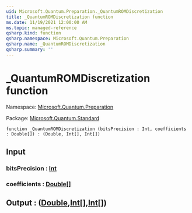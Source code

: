 ```yaml
---
uid: Microsoft.Quantum.Preparation._QuantumROMDiscretization
title: _QuantumROMDiscretization function
ms.date: 11/19/2021 12:00:00 AM
ms.topic: managed-reference
qsharp.kind: function
qsharp.namespace: Microsoft.Quantum.Preparation
qsharp.name: _QuantumROMDiscretization
qsharp.summary: ''
---
```


# _QuantumROMDiscretization function

Namespace: [Microsoft.Quantum.Preparation](xref:Microsoft.Quantum.Preparation)

Package: [Microsoft.Quantum.Standard](https://nuget.org/packages/Microsoft.Quantum.Standard)




```qsharp
function _QuantumROMDiscretization (bitsPrecision : Int, coefficients : Double[]) : (Double, Int[], Int[])
```


## Input

### bitsPrecision : [Int](xref:microsoft.quantum.qsharp.valueliterals#int-literals)




### coefficients : [Double](xref:microsoft.quantum.qsharp.valueliterals#double-literals)[]





## Output : ([Double](xref:microsoft.quantum.qsharp.valueliterals#double-literals),[Int](xref:microsoft.quantum.qsharp.valueliterals#int-literals)[],[Int](xref:microsoft.quantum.qsharp.valueliterals#int-literals)[])

